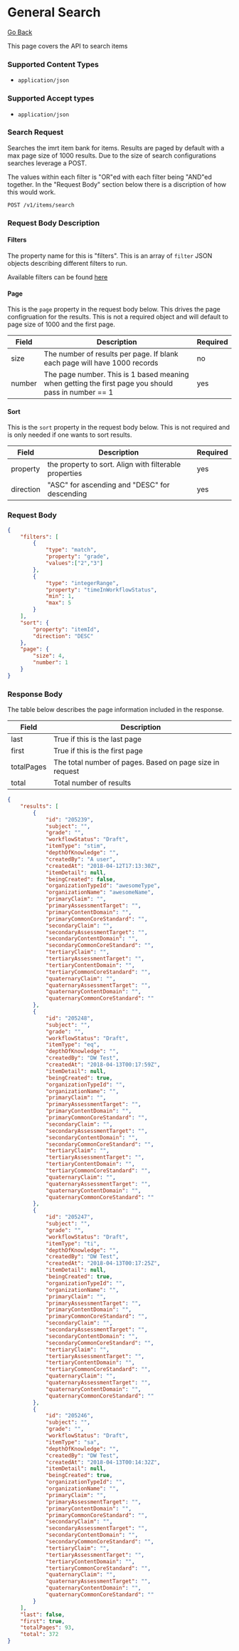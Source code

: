 # General Search

[Go Back](Item_Search_Service_API.md)

This page covers the API to search items

### Supported Content Types

* `application/json`

### Supported Accept types

* `application/json`

### Search Request

Searches the imrt item bank for items.  Results are paged by default with a max page size of 1000 results.  Due to the size of search configurations searches leverage a POST.

The values within each filter is "OR"ed with each filter being "AND"ed together.  In the "Request Body" section below there is a discription of how this would work.

`POST /v1/items/search`

### Request Body Description

#### Filters

The property name for this is "filters".  This is an array of `filter` JSON objects describing different filters to run.

Available filters can be found [here](Filters.md)

#### Page

This is the `page` property in the request body below.  This drives the page configruation for the results.  This is not a required object and will default to page size of 1000 and the first page.

| Field | Description | Required | 
| -------- | ----------- | -------- |
| size   | The number of results per page. If blank each page will have 1000 records | no
| number | The page number.  This is 1 based meaning when getting the first page you should pass in number == 1| yes

#### Sort

This is the `sort` property in the request body below.  This is not required and is only needed if one wants to sort results.

| Field | Description | Required | 
| -------- | ----------- | -------- |
| property   | the property to sort.  Align with filterable properties | yes 
| direction | "ASC" for ascending and "DESC" for descending | yes

### Request Body

```json
{
	"filters": [
		{
			"type": "match",
			"property": "grade",
			"values":["2","3"]
		},
		{
			"type": "integerRange",
			"property": "timeInWorkflowStatus",
			"min": 1,
			"max": 5
		}
	],
	"sort": {
		"property": "itemId",
		"direction": "DESC"
	},
	"page": {
		"size": 4,
		"number": 1
	}
}
```

### Response Body

The table below describes the page information included in the response.

| Field | Description | 
| -------- | ----------- | 
| last   | True if this is the last page
| first | True if this is the first page
| totalPages | The total number of pages.  Based on page size in request
| total | Total number of results |

```json
{
    "results": [
        {
            "id": "205239",
            "subject": "",
            "grade": "",
            "workflowStatus": "Draft",
            "itemType": "stim",
            "depthOfKnowledge": "",
            "createdBy": "A user",
            "createdAt": "2018-04-12T17:13:30Z",
            "itemDetail": null,
            "beingCreated": false,
            "organizationTypeId": "awesomeType",
            "organizationName": "awesomeName",
            "primaryClaim": "",
            "primaryAssessmentTarget": "",
            "primaryContentDomain": "",
            "primaryCommonCoreStandard": "",
            "secondaryClaim": "",
            "secondaryAssessmentTarget": "",
            "secondaryContentDomain": "",
            "secondaryCommonCoreStandard": "",
            "tertiaryClaim": "",
            "tertiaryAssessmentTarget": "",
            "tertiaryContentDomain": "",
            "tertiaryCommonCoreStandard": "",
            "quaternaryClaim": "",
            "quaternaryAssessmentTarget": "",
            "quaternaryContentDomain": "",
            "quaternaryCommonCoreStandard": ""
        },
        {
            "id": "205248",
            "subject": "",
            "grade": "",
            "workflowStatus": "Draft",
            "itemType": "eq",
            "depthOfKnowledge": "",
            "createdBy": "DW Test",
            "createdAt": "2018-04-13T00:17:59Z",
            "itemDetail": null,
            "beingCreated": true,
            "organizationTypeId": "",
            "organizationName": "",
            "primaryClaim": "",
            "primaryAssessmentTarget": "",
            "primaryContentDomain": "",
            "primaryCommonCoreStandard": "",
            "secondaryClaim": "",
            "secondaryAssessmentTarget": "",
            "secondaryContentDomain": "",
            "secondaryCommonCoreStandard": "",
            "tertiaryClaim": "",
            "tertiaryAssessmentTarget": "",
            "tertiaryContentDomain": "",
            "tertiaryCommonCoreStandard": "",
            "quaternaryClaim": "",
            "quaternaryAssessmentTarget": "",
            "quaternaryContentDomain": "",
            "quaternaryCommonCoreStandard": ""
        },
        {
            "id": "205247",
            "subject": "",
            "grade": "",
            "workflowStatus": "Draft",
            "itemType": "ti",
            "depthOfKnowledge": "",
            "createdBy": "DW Test",
            "createdAt": "2018-04-13T00:17:25Z",
            "itemDetail": null,
            "beingCreated": true,
            "organizationTypeId": "",
            "organizationName": "",
            "primaryClaim": "",
            "primaryAssessmentTarget": "",
            "primaryContentDomain": "",
            "primaryCommonCoreStandard": "",
            "secondaryClaim": "",
            "secondaryAssessmentTarget": "",
            "secondaryContentDomain": "",
            "secondaryCommonCoreStandard": "",
            "tertiaryClaim": "",
            "tertiaryAssessmentTarget": "",
            "tertiaryContentDomain": "",
            "tertiaryCommonCoreStandard": "",
            "quaternaryClaim": "",
            "quaternaryAssessmentTarget": "",
            "quaternaryContentDomain": "",
            "quaternaryCommonCoreStandard": ""
        },
        {
            "id": "205246",
            "subject": "",
            "grade": "",
            "workflowStatus": "Draft",
            "itemType": "sa",
            "depthOfKnowledge": "",
            "createdBy": "DW Test",
            "createdAt": "2018-04-13T00:14:32Z",
            "itemDetail": null,
            "beingCreated": true,
            "organizationTypeId": "",
            "organizationName": "",
            "primaryClaim": "",
            "primaryAssessmentTarget": "",
            "primaryContentDomain": "",
            "primaryCommonCoreStandard": "",
            "secondaryClaim": "",
            "secondaryAssessmentTarget": "",
            "secondaryContentDomain": "",
            "secondaryCommonCoreStandard": "",
            "tertiaryClaim": "",
            "tertiaryAssessmentTarget": "",
            "tertiaryContentDomain": "",
            "tertiaryCommonCoreStandard": "",
            "quaternaryClaim": "",
            "quaternaryAssessmentTarget": "",
            "quaternaryContentDomain": "",
            "quaternaryCommonCoreStandard": ""
        }
    ],
    "last": false,
    "first": true,
    "totalPages": 93,
    "total": 372
}
```
